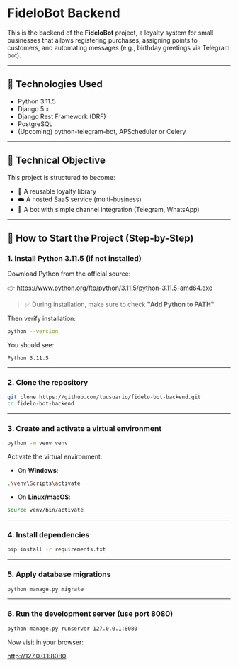 # FideloBot Backend

This is the backend of the **FideloBot** project, a loyalty system for small businesses that allows registering purchases, assigning points to customers, and automating messages (e.g., birthday greetings via Telegram bot).

---

## 🚀 Technologies Used

- Python 3.11.5  
- Django 5.x  
- Django Rest Framework (DRF)  
- PostgreSQL  
- (Upcoming) python-telegram-bot, APScheduler or Celery  

---

## 🧱 Technical Objective

This project is structured to become:

- 🧩 A reusable loyalty library  
- ☁️ A hosted SaaS service (multi-business)  
- 🤖 A bot with simple channel integration (Telegram, WhatsApp)  

---

## 🔧 How to Start the Project (Step-by-Step)

### 1. Install Python 3.11.5 (if not installed)

Download Python from the official source:

👉 https://www.python.org/ftp/python/3.11.5/python-3.11.5-amd64.exe

> ✅ During installation, make sure to check **"Add Python to PATH"**

Then verify installation:

```bash
python --version
```

You should see:

```
Python 3.11.5
```

---

### 2. Clone the repository

```bash
git clone https://github.com/tuusuario/fidelo-bot-backend.git
cd fidelo-bot-backend
```

---

### 3. Create and activate a virtual environment

```bash
python -m venv venv
```

Activate the virtual environment:

- On **Windows**:

```bash
.\venv\Scripts\activate
```

- On **Linux/macOS**:

```bash
source venv/bin/activate
```

---

### 4. Install dependencies

```bash
pip install -r requirements.txt
```

---

### 5. Apply database migrations

```bash
python manage.py migrate
```

---

### 6. Run the development server (use port 8080)

```bash
python manage.py runserver 127.0.0.1:8080
```

Now visit in your browser:

http://127.0.0.1:8080
